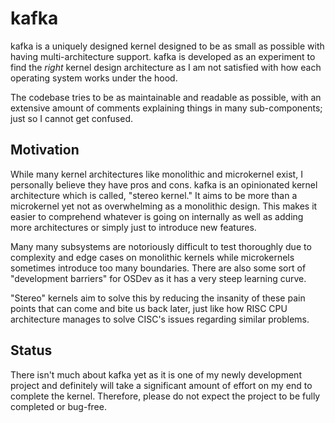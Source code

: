 # kafka

kafka is a uniquely designed kernel designed to be as small as possible
with having multi-architecture support. kafka is developed as 
an experiment to find the *right* kernel design architecture as I am not
satisfied with how each operating system works under the hood.

The codebase tries to be as maintainable and readable as possible, with
an extensive amount of comments explaining things in many sub-components; just so I cannot get confused.

## Motivation

While many kernel architectures like monolithic and microkernel exist, I personally believe they 
have pros and cons. kafka is an opinionated kernel architecture which is called, "stereo kernel." 
It aims to be more than a microkernel yet not as overwhelming as a monolithic design. This makes 
it easier to comprehend whatever is going on internally as well as adding more architectures 
or simply just to introduce new features.

Many many subsystems are notoriously difficult to test thoroughly due to complexity and edge cases
on monolithic kernels while microkernels sometimes introduce too many boundaries. There are also
some sort of "development barriers" for OSDev as it has a very steep learning curve. 

"Stereo" kernels aim to solve this by reducing the insanity of these pain points that can come and
bite us back later, just like how RISC CPU architecture manages to solve CISC's issues regarding
similar problems.

## Status

There isn't much about kafka yet as it is one of my newly development project and definitely 
will take a significant amount of effort on my end to complete the kernel. Therefore, 
please do not expect the project to be fully completed or bug-free.
